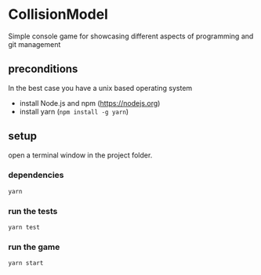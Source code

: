 # CollisionModel
Simple console game for showcasing different aspects of programming and git management

## preconditions
In the best case you have a unix based operating system

- install Node.js and npm (https://nodejs.org)
- install yarn (`npm install -g yarn`)

## setup
open a terminal window in the project folder.

### dependencies
`yarn`

### run the tests
`yarn test`

### run the game
`yarn start`

